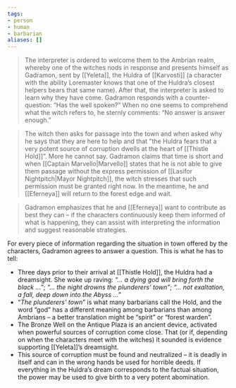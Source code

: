 ```yaml
---
tags:
- person
- human
- barbarian
aliases: []
---
```


> The interpreter is ordered to welcome them to the Ambrian realm, whereby one of the witches nods in response and presents himself as Gadramon, sent by [[Yeleta]], the Huldra of [[Karvosti]] (a character with the ability Loremaster knows that one of the Huldra’s closest helpers bears that same name). After that, the interpreter is asked to learn why they have come. Gadramon responds with a counter-question: “Has the well spoken?” When no one seems to comprehend what the witch refers to, he sternly comments: “No answer is answer enough.”

> The witch then asks for passage into the town and when asked why he says that they are here to help and that ”the Huldra fears that a very potent source of corruption dwells at the heart of [[Thistle Hold]]”. More he cannot say. Gadramon claims that time is short and when [[Captain Marvello|Marvello]] states that he is not able to give them passage without the express permission of [[Lasifor Nightpitch|Mayor Nightpitch]], the witch stresses that such permission must be granted right now. In the meantime, he and [[Eferneya]] will return to the forest edge and wait.

> Gadramon emphasizes that he and [[Eferneya]] want to contribute as best they can – if the characters continuously keep them informed of what is happening, they can assist with interpreting the information and suggest reasonable strategies.

For every piece of information regarding the situation in town offered by the characters, Gadramon agrees to answer a question. This is what he has to tell:
- Three days prior to their arrival at [[Thistle Hold]], the Huldra had a dreamsight. She woke up raving: *“… a dying god will bring forth the black …”*; *“… the night drowns the plunderers’ town”*; *“… not exaltation, a fall, deep down into the Abyss …”*
- “*The plunderers’ town*” is what many barbarians call the Hold, and the word “god” has a different meaning among barbarians than among Ambrians – a better translation might be “spirit” or “forest warden”.
- The Bronze Well on the Antique Plaza is an ancient device, activated when powerful sources of corruption come close. That (or if, depending on when the characters meet with the witches) it sounded is evidence supporting [[Yeleta]]’s dreamsight.
- This source of corruption must be found and neutralized – it is deadly in itself and can in the wrong hands be used for horrible deeds. If everything in the Huldra’s dream corresponds to the factual situation, the power may be used to give birth to a very potent abomination.
